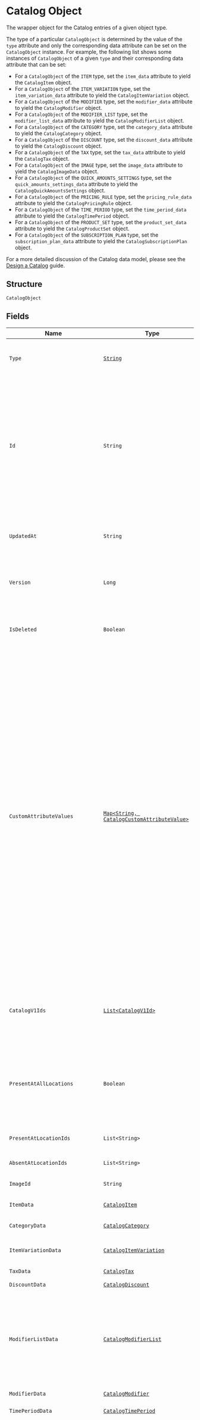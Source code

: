 
# Catalog Object

The wrapper object for the Catalog entries of a given object type.

The type of a particular `CatalogObject` is determined by the value of the
`type` attribute and only the corresponding data attribute can be set on the `CatalogObject` instance.
For example, the following list shows some instances of `CatalogObject` of a given `type` and
their corresponding data attribute that can be set:

- For a `CatalogObject` of the `ITEM` type, set the `item_data` attribute to yield the `CatalogItem` object.
- For a `CatalogObject` of the `ITEM_VARIATION` type, set the `item_variation_data` attribute to yield the `CatalogItemVariation` object.
- For a `CatalogObject` of the `MODIFIER` type, set the `modifier_data` attribute to yield the `CatalogModifier` object.
- For a `CatalogObject` of the `MODIFIER_LIST` type, set the `modifier_list_data` attribute to yield the `CatalogModifierList` object.
- For a `CatalogObject` of the `CATEGORY` type, set the `category_data` attribute to yield the `CatalogCategory` object.
- For a `CatalogObject` of the `DISCOUNT` type, set the `discount_data` attribute to yield the `CatalogDiscount` object.
- For a `CatalogObject` of the `TAX` type, set the `tax_data` attribute to yield the `CatalogTax` object.
- For a `CatalogObject` of the `IMAGE` type, set the `image_data` attribute to yield the `CatalogImageData`  object.
- For a `CatalogObject` of the `QUICK_AMOUNTS_SETTINGS` type, set the `quick_amounts_settings_data` attribute to yield the `CatalogQuickAmountsSettings` object.
- For a `CatalogObject` of the `PRICING_RULE` type, set the `pricing_rule_data` attribute to yield the `CatalogPricingRule` object.
- For a `CatalogObject` of the `TIME_PERIOD` type, set the `time_period_data` attribute to yield the `CatalogTimePeriod` object.
- For a `CatalogObject` of the `PRODUCT_SET` type, set the `product_set_data` attribute to yield the `CatalogProductSet`  object.
- For a `CatalogObject` of the `SUBSCRIPTION_PLAN` type, set the `subscription_plan_data` attribute to yield the `CatalogSubscriptionPlan` object.

For a more detailed discussion of the Catalog data model, please see the
[Design a Catalog](https://developer.squareup.com/docs/catalog-api/design-a-catalog) guide.

## Structure

`CatalogObject`

## Fields

| Name | Type | Tags | Description | Getter |
|  --- | --- | --- | --- | --- |
| `Type` | [`String`](/doc/models/catalog-object-type.md) |  | Possible types of CatalogObjects returned from the Catalog, each<br>containing type-specific properties in the `*_data` field corresponding to the object type. | String getType() |
| `Id` | `String` |  | An identifier to reference this object in the catalog. When a new `CatalogObject`<br>is inserted, the client should set the id to a temporary identifier starting with<br>a "`#`" character. Other objects being inserted or updated within the same request<br>may use this identifier to refer to the new object.<br><br>When the server receives the new object, it will supply a unique identifier that<br>replaces the temporary identifier for all future references.<br>**Constraints**: *Minimum Length*: `1` | String getId() |
| `UpdatedAt` | `String` | Optional | Last modification [timestamp](https://developer.squareup.com/docs/build-basics/working-with-dates) in RFC 3339 format, e.g., `"2016-08-15T23:59:33.123Z"`<br>would indicate the UTC time (denoted by `Z`) of August 15, 2016 at 23:59:33 and 123 milliseconds. | String getUpdatedAt() |
| `Version` | `Long` | Optional | The version of the object. When updating an object, the version supplied<br>must match the version in the database, otherwise the write will be rejected as conflicting. | Long getVersion() |
| `IsDeleted` | `Boolean` | Optional | If `true`, the object has been deleted from the database. Must be `false` for new objects<br>being inserted. When deleted, the `updated_at` field will equal the deletion time. | Boolean getIsDeleted() |
| `CustomAttributeValues` | [`Map<String, CatalogCustomAttributeValue>`](/doc/models/catalog-custom-attribute-value.md) | Optional | A map (key-value pairs) of application-defined custom attribute values. The value of a key-value pair<br>is a [CatalogCustomAttributeValue](#type-CatalogCustomAttributeValue) object. The key is the `key` attribute<br>value defined in the associated [CatalogCustomAttributeDefinition](#type-CatalogCustomAttributeDefinition)<br>object defined by the application making the request.<br><br>If the `CatalogCustomAttributeDefinition` object is<br>defined by another application, the `CatalogCustomAttributeDefinition`'s key attribute value is prefixed by<br>the defining application ID. For example, if the `CatalogCustomAttributeDefinition` has a `key` attribute of<br>`"cocoa_brand"` and the defining application ID is `"abcd1234"`, the key in the map is `"abcd1234:cocoa_brand"`<br>if the application making the request is different from the application defining the custom attribute definition.<br>Otherwise, the key used in the map is simply `"cocoa_brand"`.<br><br>Application-defined custom attributes that are set at a global (location-independent) level.<br>Custom attribute values are intended to store additional information about a catalog object<br>or associations with an entity in another system. Do not use custom attributes<br>to store any sensitive information (personally identifiable information, card details, etc.). | Map<String, CatalogCustomAttributeValue> getCustomAttributeValues() |
| `CatalogV1Ids` | [`List<CatalogV1Id>`](/doc/models/catalog-v1-id.md) | Optional | The Connect v1 IDs for this object at each location where it is present, where they<br>differ from the object's Connect V2 ID. The field will only be present for objects that<br>have been created or modified by legacy APIs. | List<CatalogV1Id> getCatalogV1Ids() |
| `PresentAtAllLocations` | `Boolean` | Optional | If `true`, this object is present at all locations (including future locations), except where specified in<br>the `absent_at_location_ids` field. If `false`, this object is not present at any locations (including future locations),<br>except where specified in the `present_at_location_ids` field. If not specified, defaults to `true`. | Boolean getPresentAtAllLocations() |
| `PresentAtLocationIds` | `List<String>` | Optional | A list of locations where the object is present, even if `present_at_all_locations` is `false`. | List<String> getPresentAtLocationIds() |
| `AbsentAtLocationIds` | `List<String>` | Optional | A list of locations where the object is not present, even if `present_at_all_locations` is `true`. | List<String> getAbsentAtLocationIds() |
| `ImageId` | `String` | Optional | Identifies the `CatalogImage` attached to this `CatalogObject`. | String getImageId() |
| `ItemData` | [`CatalogItem`](/doc/models/catalog-item.md) | Optional | A [CatalogObject](#type-CatalogObject) instance of the `ITEM` type, also referred to as an item, in the catalog. | CatalogItem getItemData() |
| `CategoryData` | [`CatalogCategory`](/doc/models/catalog-category.md) | Optional | A category to which a `CatalogItem` instance belongs. | CatalogCategory getCategoryData() |
| `ItemVariationData` | [`CatalogItemVariation`](/doc/models/catalog-item-variation.md) | Optional | An item variation (i.e., product) in the Catalog object model. Each item<br>may have a maximum of 250 item variations. | CatalogItemVariation getItemVariationData() |
| `TaxData` | [`CatalogTax`](/doc/models/catalog-tax.md) | Optional | A tax applicable to an item. | CatalogTax getTaxData() |
| `DiscountData` | [`CatalogDiscount`](/doc/models/catalog-discount.md) | Optional | A discount applicable to items. | CatalogDiscount getDiscountData() |
| `ModifierListData` | [`CatalogModifierList`](/doc/models/catalog-modifier-list.md) | Optional | A list of modifiers applicable to items at the time of sale.<br><br>For example, a "Condiments" modifier list applicable to a "Hot Dog" item<br>may contain "Ketchup", "Mustard", and "Relish" modifiers.<br>Use the `selection_type` field to specify whether or not multiple selections from<br>the modifier list are allowed. | CatalogModifierList getModifierListData() |
| `ModifierData` | [`CatalogModifier`](/doc/models/catalog-modifier.md) | Optional | A modifier applicable to items at the time of sale. | CatalogModifier getModifierData() |
| `TimePeriodData` | [`CatalogTimePeriod`](/doc/models/catalog-time-period.md) | Optional | Represents a time period - either a single period or a repeating period. | CatalogTimePeriod getTimePeriodData() |
| `ProductSetData` | [`CatalogProductSet`](/doc/models/catalog-product-set.md) | Optional | Represents a collection of catalog objects for the purpose of applying a<br>`PricingRule`. Including a catalog object will include all of its subtypes.<br>For example, including a category in a product set will include all of its<br>items and associated item variations in the product set. Including an item in<br>a product set will also include its item variations. | CatalogProductSet getProductSetData() |
| `PricingRuleData` | [`CatalogPricingRule`](/doc/models/catalog-pricing-rule.md) | Optional | Defines how discounts are automatically applied to a set of items that match the pricing rule<br>during the active time period. | CatalogPricingRule getPricingRuleData() |
| `ImageData` | [`CatalogImage`](/doc/models/catalog-image.md) | Optional | An image file to use in Square catalogs. It can be associated with catalog<br>items, item variations, and categories. | CatalogImage getImageData() |
| `MeasurementUnitData` | [`CatalogMeasurementUnit`](/doc/models/catalog-measurement-unit.md) | Optional | Represents the unit used to measure a `CatalogItemVariation` and<br>specifies the precision for decimal quantities. | CatalogMeasurementUnit getMeasurementUnitData() |
| `SubscriptionPlanData` | [`CatalogSubscriptionPlan`](/doc/models/catalog-subscription-plan.md) | Optional | Describes a subscription plan. For more information, see<br>[Set Up and Manage a Subscription Plan](https://developer.squareup.com/docs/subscriptions-api/setup-plan). | CatalogSubscriptionPlan getSubscriptionPlanData() |
| `ItemOptionData` | [`CatalogItemOption`](/doc/models/catalog-item-option.md) | Optional | A group of variations for a `CatalogItem`. | CatalogItemOption getItemOptionData() |
| `ItemOptionValueData` | [`CatalogItemOptionValue`](/doc/models/catalog-item-option-value.md) | Optional | An enumerated value that can link a<br>`CatalogItemVariation` to an item option as one of<br>its item option values. | CatalogItemOptionValue getItemOptionValueData() |
| `CustomAttributeDefinitionData` | [`CatalogCustomAttributeDefinition`](/doc/models/catalog-custom-attribute-definition.md) | Optional | Contains information defining a custom attribute. Custom attributes are<br>intended to store additional information about a catalog object or to associate a<br>catalog object with an entity in another system. Do not use custom attributes<br>to store any sensitive information (personally identifiable information, card details, etc.).<br>[Read more about custom attributes](https://developer.squareup.com/docs/catalog-api/add-custom-attributes) | CatalogCustomAttributeDefinition getCustomAttributeDefinitionData() |
| `QuickAmountsSettingsData` | [`CatalogQuickAmountsSettings`](/doc/models/catalog-quick-amounts-settings.md) | Optional | A parent Catalog Object model represents a set of Quick Amounts and the settings control the amounts. | CatalogQuickAmountsSettings getQuickAmountsSettingsData() |

## Example (as JSON)

```json
{
  "type": "ITEM_VARIATION",
  "id": "id0",
  "updated_at": "updated_at4",
  "version": 172,
  "is_deleted": false,
  "custom_attribute_values": {
    "key0": {
      "name": "name9",
      "string_value": "string_value3",
      "custom_attribute_definition_id": "custom_attribute_definition_id3",
      "type": "BOOLEAN",
      "number_value": "number_value9"
    }
  },
  "catalog_v1_ids": [
    {
      "catalog_v1_id": "catalog_v1_id4",
      "location_id": "location_id4"
    },
    {
      "catalog_v1_id": "catalog_v1_id5",
      "location_id": "location_id5"
    }
  ]
}
```

